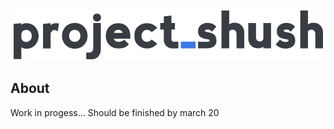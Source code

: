<div align="center"><img src ="assets/images/logo_500x500_color-dark.png"/></div>


## About

Work in progess...
Should be finished by march 20
